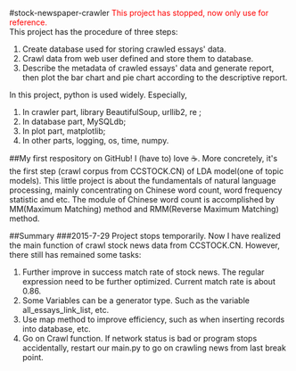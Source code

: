 #stock-newspaper-crawler
<font color=red>This project has stopped, now only use for reference.</font>  
This project has the procedure of three steps:    
1. Create database used for storing crawled essays' data.  
2. Crawl data from web user defined and store them to database.  
3. Describe the metadata of crawled essays' data and generate report, then plot the bar chart and pie chart according to
 the descriptive report.  
 
 In this project, python is used widely. Especially,  
1. In crawler part, library BeautifulSoup, urllib2, re ;  
2. In database part, MySQLdb;  
3. In plot part, matplotlib;  
4. In other parts, logging, os, time, numpy. 

##My first respository on GitHub!
I (have to) love :coffee:. More concretely, it's the first step (crawl corpus from CCSTOCK.CN) of LDA model(one of topic models).
This little project is about the fundamentals of natural language processing, mainly concentrating on Chinese word count,
word frequency statistic and etc. The module of Chinese word count is accomplished by MM(Maximum Matching) method
and RMM(Reverse Maximum Matching) method.

##Summary
###2015-7-29
Project stops temporarily. Now I have realized the main function of crawl stock news data from CCSTOCK.CN. However, there still has remained some tasks:  
1. Further improve in success match rate of stock news. The regular expression need to be further optimized. Current match rate is about 0.86.  
2. Some Variables can be a generator type. Such as the variable all_essays_link_list, etc.  
3. Use map method to improve efficiency, such as when inserting records into database, etc.  
4. Go on Crawl function. If network status is bad or program stops accidentally, restart our main.py to go on crawling news from last break point.